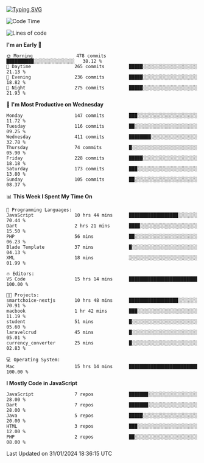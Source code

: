 
<a href="https://git.io/typing-svg"><img src="https://readme-typing-svg.demolab.com?font=Source+Code+Pro&pause=1000&random=false&width=435&lines=Hey+%F0%9F%A5%B6+iam+Yasa+Kafi+Razzan" alt="Typing SVG" /></a>
<!--START_SECTION:waka-->
![Code Time](http://img.shields.io/badge/Code%20Time-199%20hrs%2011%20mins-blue)

![Lines of code](https://img.shields.io/badge/From%20Hello%20World%20I%27ve%20Written-491.0%20thousand%20lines%20of%20code-blue)

**I'm an Early 🐤** 

```text
🌞 Morning                478 commits         ██████████░░░░░░░░░░░░░░░   38.12 % 
🌆 Daytime                265 commits         █████░░░░░░░░░░░░░░░░░░░░   21.13 % 
🌃 Evening                236 commits         █████░░░░░░░░░░░░░░░░░░░░   18.82 % 
🌙 Night                  275 commits         █████░░░░░░░░░░░░░░░░░░░░   21.93 % 
```
📅 **I'm Most Productive on Wednesday** 

```text
Monday                   147 commits         ███░░░░░░░░░░░░░░░░░░░░░░   11.72 % 
Tuesday                  116 commits         ██░░░░░░░░░░░░░░░░░░░░░░░   09.25 % 
Wednesday                411 commits         ████████░░░░░░░░░░░░░░░░░   32.78 % 
Thursday                 74 commits          █░░░░░░░░░░░░░░░░░░░░░░░░   05.90 % 
Friday                   228 commits         █████░░░░░░░░░░░░░░░░░░░░   18.18 % 
Saturday                 173 commits         ███░░░░░░░░░░░░░░░░░░░░░░   13.80 % 
Sunday                   105 commits         ██░░░░░░░░░░░░░░░░░░░░░░░   08.37 % 
```


📊 **This Week I Spent My Time On** 

```text
💬 Programming Languages: 
JavaScript               10 hrs 44 mins      ██████████████████░░░░░░░   70.44 % 
Dart                     2 hrs 21 mins       ████░░░░░░░░░░░░░░░░░░░░░   15.50 % 
PHP                      56 mins             ██░░░░░░░░░░░░░░░░░░░░░░░   06.23 % 
Blade Template           37 mins             █░░░░░░░░░░░░░░░░░░░░░░░░   04.13 % 
XML                      18 mins             ░░░░░░░░░░░░░░░░░░░░░░░░░   01.99 % 

🔥 Editors: 
VS Code                  15 hrs 14 mins      █████████████████████████   100.00 % 

🐱‍💻 Projects: 
smartchoice-nextjs       10 hrs 48 mins      ██████████████████░░░░░░░   70.91 % 
macbook                  1 hr 42 mins        ███░░░░░░░░░░░░░░░░░░░░░░   11.19 % 
student                  51 mins             █░░░░░░░░░░░░░░░░░░░░░░░░   05.60 % 
laravelcrud              45 mins             █░░░░░░░░░░░░░░░░░░░░░░░░   05.01 % 
currency_converter       25 mins             █░░░░░░░░░░░░░░░░░░░░░░░░   02.83 % 

💻 Operating System: 
Mac                      15 hrs 14 mins      █████████████████████████   100.00 % 
```

**I Mostly Code in JavaScript** 

```text
JavaScript               7 repos             ███████░░░░░░░░░░░░░░░░░░   28.00 % 
Dart                     7 repos             ███████░░░░░░░░░░░░░░░░░░   28.00 % 
Java                     5 repos             █████░░░░░░░░░░░░░░░░░░░░   20.00 % 
HTML                     3 repos             ███░░░░░░░░░░░░░░░░░░░░░░   12.00 % 
PHP                      2 repos             ██░░░░░░░░░░░░░░░░░░░░░░░   08.00 % 
```




 Last Updated on 31/01/2024 18:36:15 UTC
<!--END_SECTION:waka-->

